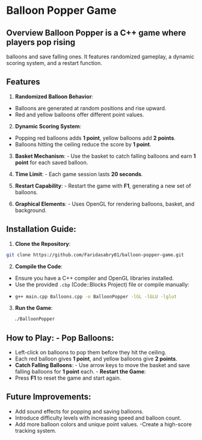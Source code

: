# Balloon Popper Game

## Overview Balloon Popper is a C++ game where players pop rising
balloons and save falling ones. It features randomized gameplay, a
dynamic scoring system, and a restart function.

## Features 
1. **Randomized Balloon Behavior**: 
- Balloons are generated at random positions and rise upward.
- Red and yellow balloons offer different point values.

2. **Dynamic Scoring System**:
 - Popping red balloons adds **1 point**, yellow balloons add **2 points**.
 - Balloons hitting the
ceiling reduce the score by **1 point**.

3. **Basket Mechanism**:  - Use the basket to catch falling
balloons and earn **1 point** for each saved balloon.

4. **Time Limit**:  - Each game session lasts **20 seconds**.

5. **Restart Capability**:  - Restart the game with **F1**,
generating a new set of balloons.

6. **Graphical Elements**:  - Uses OpenGL for rendering balloons,
basket, and background.

## Installation Guide: 
1. **Clone the Repository**:
```bash
git clone https://github.com/Faridasabry01/balloon-popper-game.git
```

2. **Compile the Code**:
- Ensure you have a C++ compiler and OpenGL libraries installed.
 - Use the provided `.cbp` (Code::Blocks Project) file or compile manually:
 - ```bash
   g++ main.cpp Balloons.cpp -o BalloonPopper -lGL -lGLU -lglut
    ```

3. **Run the Game**:
 ```bash
    ./BalloonPopper
```

## How to Play: - **Pop Balloons**:  
- Left-click on balloons to pop them before they hit the ceiling.
 - Each red balloon gives **1 point**, and yellow balloons give **2 points**.
- **Catch Falling Balloons**:  - Use arrow keys to move the basket and save falling balloons for **1 point** each. - **Restart the Game**:
 - Press **F1** to reset the game and start again.

## Future Improvements: 
- Add sound effects for popping and saving balloons.
- Introduce difficulty levels with increasing speed and balloon count.
 - Add more balloon colors and unique point values.
 -Create a high-score tracking system.


